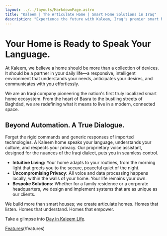 ```yaml
---
layout: ../../layouts/MarkdownPage.astro
title: "Kaleem | The Articulate Home | Smart Home Solutions in Iraq"
description: "Experience the future with Kaleem, Iraq's premier smart home innovator. We design intelligent environments that listen, adapt, and respond."
---
```


# Your Home is Ready to Speak Your Language.

At Kaleem, we believe a home should be more than a collection of devices. It should be a partner in your daily life—a responsive, intelligent environment that understands your needs, anticipates your desires, and communicates with you effortlessly.

We are an Iraqi company pioneering the nation's first truly localized smart home ecosystem. From the heart of Basra to the bustling streets of Baghdad, we are redefining what it means to live in a modern, connected space.

## Beyond Automation. A True Dialogue.

Forget the rigid commands and generic responses of imported technologies. A Kaleem home speaks your language, understands your culture, and respects your privacy. Our proprietary voice assistant, designed for the nuances of the Iraqi dialect, puts you in seamless control.

- **Intuitive Living:** Your home adapts to your routines, from the morning light that greets you to the secure, peaceful quiet of the night.
- **Uncompromising Privacy:** All voice and data processing happens locally, within the walls of your home. Your life remains your own.
- **Bespoke Solutions:** Whether for a family residence or a corporate headquarters, we design and implement systems that are as unique as our clients.

We build more than smart houses; we create articulate homes. Homes that listen. Homes that understand. Homes that empower.

Take a glimpse into [Day in Kaleem Life](/day-in-kaleem-life).

[Features](/features)(/features)
